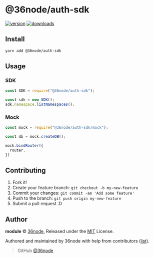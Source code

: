 # @36node/auth-sdk

[![version][0]][1] [![downloads][2]][3]

## Install

```bash
yarn add @36node/auth-sdk
```

## Usage

### SDK

```js
const SDK = require("@36node/auth-sdk");

const sdk = new SDK();
sdk.namespace.listNamespaces();
```

### Mock
```js
const mock = require("@36node/auth-sdk/mock");

const db = mock.createDB();

mock.bindRouter({
  router,
})
```

## Contributing

1. Fork it!
2. Create your feature branch: `git checkout -b my-new-feature`
3. Commit your changes: `git commit -am 'Add some feature'`
4. Push to the branch: `git push origin my-new-feature`
5. Submit a pull request :D

## Author

**module** © [36node](https://github.com/36node), Released under the [MIT](./LICENSE) License.

Authored and maintained by 36node with help from contributors ([list](https://github.com/36node/module/contributors)).

> GitHub [@36node](https://github.com/36node)

[0]: https://img.shields.io/npm/v/@36node/template-sdk.svg?style=flat
[1]: https://npmjs.com/package/@36node/template-sdk
[2]: https://img.shields.io/npm/dm/@36node/template-sdk.svg?style=flat
[3]: https://npmjs.com/package/@36node/template-sdk
